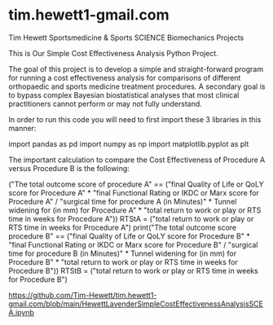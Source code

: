 # tim.hewett1-gmail.com
Tim Hewett Sportsmedicine &amp; Sports SCIENCE Biomechanics Projects

This is Our Simple Cost Effectiveness Analysis Python Project.

The goal of this project is to develop a simple and straight-forward program for running a cost effectiveness analysis for comparisons of different orthopaedic and sports medicine treatment procedures. A secondary goal is to bypass complex Bayesian biostatistical analyses that most clinical practitioners cannot perform or may not fully understand.

In order to run this code you will need to first import these 3 libraries in this manner:

import pandas as pd
import numpy as np
import matplotlib.pyplot as plt

The important calculation to compare the Cost Effectiveness of Procedure A versus Procedure B is the following:

("The total outcome score of procedure A" == ("final Quality of Life or QoLY score for Procedure A" * "final Functional Rating or IKDC or Marx score for Procedure A" / "surgical time for procedure A (in Minutes)" * Tunnel widening for (in mm) for Procedure A" * "total return to work or play or RTS time in weeks for Procedure A"))
RTStA = ("total return to work or play or RTS time in weeks for Procedure A")
print("The total outcome score procedure B" == ("final Quality of Life or QoLY score for Procedure B" * "final Functional Rating or IKDC or Marx score for Procedure B" / "surgical time for procedure B (in Minutes)" * Tunnel widening for (in mm) for Procedure B" * "total return to work or play or RTS time in weeks for Procedure B"))
RTStB = ("total return to work or play or RTS time in weeks for Procedure B")


https://github.com/Tim-Hewett/tim.hewett1-gmail.com/blob/main/HewettLavenderSimpleCostEffectivenessAnalysisSCEA.ipynb
